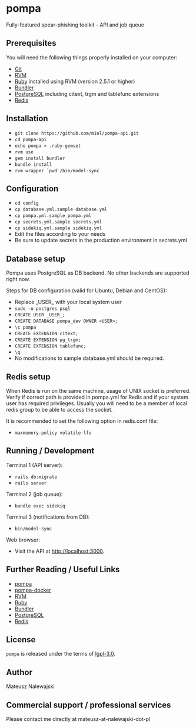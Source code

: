 # pompa

Fully-featured spear-phishing toolkit - API and job queue

## Prerequisites

You will need the following things properly installed on your computer:

* [Git](https://git-scm.com/)
* [RVM](https://rvm.io/)
* [Ruby](https://www.ruby-lang.org/en/) installed using RVM (version 2.5.1 or higher)
* [Bundler](https://bundler.io/)
* [PostgreSQL](https://www.postgresql.org/) including citext, trgm and tablefunc extensions
* [Redis](https://redis.io/)

## Installation

* `git clone https://github.com/m1nl/pompa-api.git`
* `cd pompa-api`
* `echo pompa > .ruby-gemset`
* `rvm use`
* `gem install bundler`
* `bundle install`
* ``rvm wrapper `pwd`/bin/model-sync``

## Configuration

* `cd config`
* `cp database.yml.sample database.yml`
* `cp pompa.yml.sample pompa.yml`
* `cp secrets.yml.sample secrets.yml`
* `cp sidekiq.yml.sample sidekiq.yml`
* Edit the files according to your needs
* Be sure to update secrets in the production environment in secrets.yml

## Database setup

Pompa uses PostgreSQL as DB backend. No other backends are supported right now.

Steps for DB configuration (valid for Ubuntu, Debian and CentOS):

* Replace \_USER\_ with your local system user
* `sudo -u postgres psql`
* `CREATE USER _USER_;`
* `CREATE DATABASE pompa_dev OWNER <USER>;`
* `\c pompa`
* `CREATE EXTENSION citext;`
* `CREATE EXTENSION pg_trgm;`
* `CREATE EXTENSION tablefunc;`
* `\q`
* No modifications to sample database.yml should be required.

## Redis setup

When Redis is run on the same machine, usage of UNIX socket is preferred. Verify if correct path is provided in pompa.yml for Redis and if your system user has required privileges. Usually you will need to be a member of local redis group to be able to access the socket.

It is recommended to set the following option in redis.conf file:

* `maxmemory-policy volatile-lfu`

## Running / Development

Terminal 1 (API server):

* `rails db:migrate`
* `rails server`

Terminal 2 (job queue):

* `bundle exec sidekiq`

Terminal 3 (notifications from DB):

* `bin/model-sync`

Web browser:

* Visit the API at [http://localhost:3000](http://localhost:3000).

## Further Reading / Useful Links

* [pompa](https://github.com/m1nl/pompa)
* [pompa-docker](https://github.com/m1nl/pompa-docker)
* [RVM](https://rvm.io/)
* [Ruby](https://www.ruby-lang.org/en/)
* [Bundler](https://bundler.io/)
* [PostgreSQL](https://www.postgresql.org/)
* [Redis](https://redis.io/)

## License
`pompa` is released under the terms of [lgpl-3.0](LICENSE).

## Author

Mateusz Nalewajski

## Commercial support / professional services

Please contact me directly at mateusz-at-nalewajski-dot-pl
